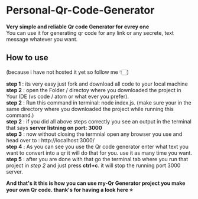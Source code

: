 # Personal-Qr-Code-Generator #  
**Very simple and reliable Qr code Generator for evrey one**  
You can use it for generating qr code for any link or any secrete, text message whatever you want.  
  
## How to use ##  
  
(because i have not hosted it yet so follow me 👇🏻)  
  
**step 1** : its very easy just fork and download all code to your local machine   
**step 2** : open the Folder / directoy where you downloaded the project in Your IDE (vs code / atom or what ever you prefer).  
**step 2** : Run this command in terminal: node index.js. (make sure your in the same directory where you downloaded the project while running this command.)  
**step 2** : if you did all above steps correctly you see an output in the terminal that says **server listning on port: 3000**  
**step 3** : now without closing the termnial open any browser you use and head over to : http://localhost:3000/  
**step 4** : As you can see you use the Qr code generator enter what text you want to convert into a qr it will do that for you. use it as many time you want.  
**step 5** : after you are done with that go the terminal tab where you run that project in *step 2*  and just press **ctrl+c**. it will stop the running port 3000 server.  

**And that's it this is how you can use my-Qr Generator project you make your own Qr code. thank's for having a look here ⭐**  




